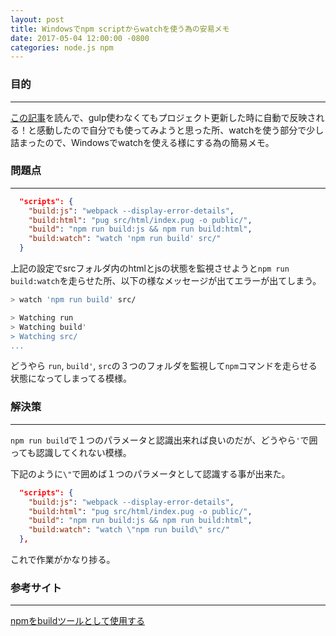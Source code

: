```yaml
---
layout: post
title: Windowsでnpm scriptからwatchを使う為の安易メモ
date: 2017-05-04 12:00:00 -0800
categories: node.js npm
---
```


### 目的

---

[この記事][reference]を読んで、gulp使わなくてもプロジェクト更新した時に自動で反映される！と感動したので自分でも使ってみようと思った所、watchを使う部分で少し詰まったので、Windowsでwatchを使える様にする為の簡易メモ。

### 問題点

---

```json
  "scripts": {
    "build:js": "webpack --display-error-details",
    "build:html": "pug src/html/index.pug -o public/",
    "build": "npm run build:js && npm run build:html",
    "build:watch": "watch 'npm run build' src/"
  }
```

上記の設定でsrcフォルダ内のhtmlとjsの状態を監視させようと`npm run build:watch`を走らせた所、以下の様なメッセージが出てエラーが出てしまう。

```sh
> watch 'npm run build' src/

> Watching run
> Watching build'
> Watching src/
...
```

どうやら `run`, `build'`, `src`の３つのフォルダを監視して`npm`コマンドを走らせる状態になってしまってる模様。

### 解決策

---

`npm run build`で１つのパラメータと認識出来れば良いのだが、どうやら`'`で囲っても認識してくれない模様。

下記のように`\"`で囲めば１つのパラメータとして認識する事が出来た。

```json
  "scripts": {
    "build:js": "webpack --display-error-details",
    "build:html": "pug src/html/index.pug -o public/",
    "build": "npm run build:js && npm run build:html",
    "build:watch": "watch \"npm run build\" src/"
  },
```

これで作業がかなり捗る。

### 参考サイト

---

[npmをbuildツールとして使用する][reference]

[reference]: https://www.keithcirkel.co.uk/how-to-use-npm-as-a-build-tool/

